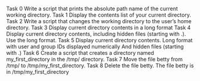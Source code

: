 Task 0 Write a script that prints the absolute path name of the current working directory.
Task 1 Display the contents list of your current directory.
Task 2 Write a script that changes the working directory to the user’s home directory.
Task 3 Display current directory contents in a long format
Task 4 Display current directory contents, including hidden files (starting with .). Use the long format.
Task 5 Display current directory contents. Long format with user and group IDs displayed numerically And hidden files (starting with .)
Task 6 Create a script that creates a directory named my_first_directory in the /tmp/ directory.
Task 7 Move the file betty from /tmp/ to /tmp/my_first_directory.
Task 8 Delete the file betty. The file betty is in /tmp/my_first_directory

